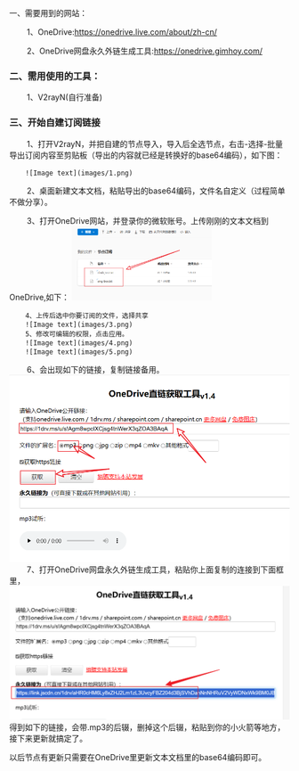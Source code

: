 一、需要用到的网站：

        1、OneDrive:https://onedrive.live.com/about/zh-cn/

        2、OneDrive网盘永久外链生成工具:https://onedrive.gimhoy.com/

### 二、需用使用的工具：

        1、V2rayN(自行准备)

### 三、开始自建订阅链接

        1、打开V2rayN，并把自建的节点导入，导入后全选节点，右击-选择-批量导出订阅内容至剪贴板（导出的内容就已经是转换好的base64编码），如下图：

        ![Image text](images/1.png)

        2、桌面新建文本文档，粘贴导出的base64编码，文件名自定义（过程简单不做分享）。

        3、打开OneDrive网站，并登录你的微软账号。上传刚刚的文本文档到OneDrive,如下：
        <img src="images/2.png" width="50%" />

        4、上传后选中你要订阅的文件，选择共享
        ![Image text](images/3.png)
        5、修改可编辑的权限，点击应用。
        ![Image text](images/4.png)
        ![Image text](images/5.png)
        6、会出现如下的链接，复制链接备用。
        ![Image text](images/7.png)
        7、打开OneDrive网盘永久外链生成工具，粘贴你上面复制的连接到下面框里，
        ![Image text](images/8.png)
得到如下的链接，会带.mp3的后辍，删掉这个后辍，粘贴到你的小火箭等地方，接下来更新就搞定了。

以后节点有更新只需要在OneDrive里更新文本文档里的base64编码即可。
